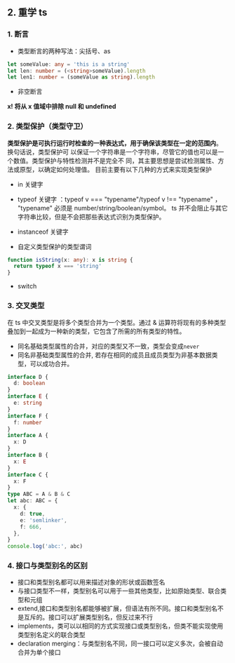 ## 2. 重学 ts

### 1. 断言

- 类型断言的两种写法：尖括号、as

```ts
let someValue: any = 'this is a string'
let len: number = (<string>someValue).length
let len1: number = (someValue as string).length
```

- 非空断言

**x! 将从 x 值域中排除 null 和 undefined**

### 2. 类型保护（类型守卫）

**类型保护是可执行运行时检查的一种表达式，用于确保该类型在一定的范围内**。 换句话说，类型保护可 以保证一个字符串是一个字符串，尽管它的值也可以是一个数值。类型保护与特性检测并不是完全不 同，其主要思想是尝试检测属性、方法或原型，以确定如何处理值。
目前主要有以下几种的方式来实现类型保护

- in 关键字
- typeof 关键字 ：typeof v === "typename"/typeof v !== "typename" ， "typename" 必须是 number/string/boolean/symbol。 ts 并不会阻止与其它字符串比较，但是不会把那些表达式识别为类型保护。

- instanceof 关键字
- 自定义类型保护的类型谓词

```ts
function isString(x: any): x is string {
  return typeof x === 'string'
}
```

- switch

### 3. 交叉类型

在 ts 中交叉类型是将多个类型合并为一个类型。通过 & 运算符将现有的多种类型叠加到一起成为一种新的类型，它包含了所需的所有类型的特性。

- 同名基础类型属性的合并，对应的类型又不一致，类型会变成`never`
- 同名非基础类型属性的合并, 若存在相同的成员且成员类型为非基本数据类型，可以成功合并。

```ts
interface D {
  d: boolean
}
interface E {
  e: string
}
interface F {
  f: number
}
interface A {
  x: D
}
interface B {
  x: E
}
interface C {
  x: F
}
type ABC = A & B & C
let abc: ABC = {
  x: {
    d: true,
    e: 'semlinker',
    f: 666,
  },
}
console.log('abc:', abc)
```

### 4. 接口与类型别名的区别

- 接口和类型别名都可以用来描述对象的形状或函数签名
- 与接口类型不一样，类型别名可以用于一些其他类型，比如原始类型、联合类型和元组
- extend,接口和类型别名都能够被扩展，但语法有所不同。接口和类型别名不是互斥的。接口可以扩展类型别名，但反过来不行
- implements，类可以以相同的方式实现接口或类型别名，但类不能实现使用类型别名定义的联合类型
- declaration merging：与类型别名不同，同一接口可以定义多次，会被自动合并为单个接口
